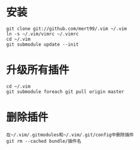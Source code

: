 安装
================
    git clone git://github.com/mert99/.vim ~/.vim
    ln -s ~/.vim/vimrc ~/.vimrc
    cd ~/.vim 
    git submodule update --init

升级所有插件
================
    cd ~/.vim
    git submodule foreach git pull origin master

删除插件
================
    在~/.vim/.gitmodules和~/.vim/.git/config中删除插件
    git rm --cached bundle/插件名
